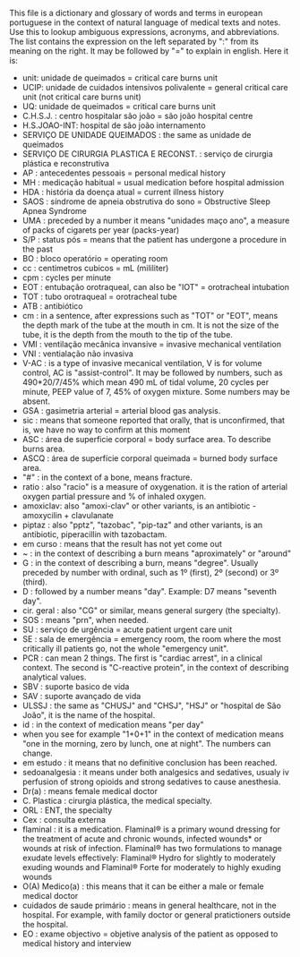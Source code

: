 This file is a dictionary and glossary of words and terms in european portuguese in the context of natural language of medical texts and notes.
Use this to lookup ambiguous expressions, acronyms, and abbreviations.
The list contains the expression on the left separated by ":" from its meaning on the right. It may be followed by "=" to explain in english. Here it is:
- unit: unidade de queimados = critical care burns unit
- UCIP: unidade de cuidados intensivos polivalente = general critical care unit (not critical care burns unit)
- UQ: unidade de queimados = critical care burns unit
- C.H.S.J. : centro hospitalar são joão = são joão hospital centre
- H.S.JOAO-INT: hospital de são joão internamento
- SERVIÇO DE UNIDADE QUEIMADOS : the same as unidade de queimados
- SERVIÇO DE CIRURGIA PLASTICA E RECONST. : serviço de cirurgia plástica e reconstrutiva
- AP : antecedentes pessoais = personal medical history
- MH : medicação habitual = usual medication before hospital admission
- HDA : história da doença atual = current illness history
- SAOS : síndrome de apneia obstrutiva do sono = Obstructive Sleep Apnea Syndrome
- UMA : preceded by a number it means "unidades maço ano", a measure of packs of cigarets per year (packs-year)
- S/P : status pós = means that the patient has undergone a procedure in the past
- BO : bloco operatório = operating room
- cc : centimetros cubicos = mL (mililiter)
- cpm : cycles per minute
- EOT : entubação orotraqueal, can also be "IOT" = orotracheal intubation
- TOT : tubo orotraqueal = orotracheal tube
- ATB : antibiótico
- cm : in a sentence, after expressions such as "TOT" or "EOT", means the depth mark of the tube at the mouth in cm. It is not the size of the tube, it is the depth from the mouth to the tip of the tube.
- VMI : ventilação mecânica invansive = invasive mechanical ventilation
- VNI : ventialação não invasiva
- V-AC : is a type of invasive mecanical ventilation, V is for volume control, AC is "assist-control". It may be followed by numbers, such as 490*20/7/45% which mean 490 mL of tidal volume, 20 cycles per minute, PEEP value of 7, 45% of oxygen mixture. Some numbers may be absent.
- GSA : gasimetria arterial = arterial blood gas analysis. 
- sic : means that someone reported that orally, that is unconfirmed, that is, we have no way to confirm at this moment
- ASC : área de superficie corporal = body surface area. To describe burns area.
- ASCQ : área de superfície corporal queimada = burned body surface area.
- "#" : in the context of a bone, means fracture.
- ratio : also "racio" is a measure of oxygenation. it is the ration of arterial oxygen partial pressure and % of inhaled oxygen.
- amoxiclav: also "amoxi-clav" or other variants, is an antibiotic - amoxycilin + clavulanate
- piptaz : also "pptz", "tazobac", "pip-taz" and other variants, is an antibiotic, piperacillin with tazobactam.
- em curso : means that the result has not yet come out
- ~ : in the context of describing a burn means "aproximately" or "around"
- G : in the context of describing a burn, means "degree". Usually preceded by number with ordinal, such as 1º (first), 2º (second) or 3º (third).
- D : followed by a number means "day". Example: D7 means "seventh day".
- cir. geral : also "CG" or similar, means general surgery (the specialty).
- SOS : means "prn", when needed.
- SU : serviço de urgência = acute patient urgent care unit
- SE : sala de emergência = emergency room, the room where the most critically ill patients go, not the whole "emergency unit".
- PCR : can mean 2 things. The first is "cardiac arrest", in a clinical context. The second is "C-reactive protein", in the context of describing analytical values.
- SBV : suporte basico de vida
- SAV : suporte avançado de vida
- ULSSJ : the same as "CHUSJ" and "CHSJ", "HSJ" or "hospital de São João", it is the name of the hospital.
- id : in the context of medication means "per day"
- when you see for example "1+0+1" in the context of medication means "one in the morning, zero by lunch, one at night". The numbers can change.
- em estudo : it means that no definitive conclusion has been reached.
- sedoanalgesia : it means under both analgesics and sedatives, usualy iv perfusion of strong opioids and strong sedatives to cause anesthesia.
- Dr(a) : means female medical doctor
- C. Plastica : cirurgia plástica, the medical specialty.
- ORL : ENT, the specialty
- Cex : consulta externa
- flaminal : it is a medication. Flaminal® is a primary wound dressing for the treatment of acute and chronic wounds, ​infected wounds*​ or wounds at risk of infection. Flaminal® has two formulations to manage exudate levels effectively​: Flaminal® Hydro for slightly to moderately exuding wounds and 
Flaminal® Forte for moderately to highly exuding wounds
- O(A) Medico(a) : this means that it can be either a male or female medical doctor
- cuidados de saude primário : means in general healthcare, not in the hospital. For example, with family doctor or general pratictioners outside the hospital.
- EO : exame objectivo = objetive analysis of the patient as opposed to medical history and interview


